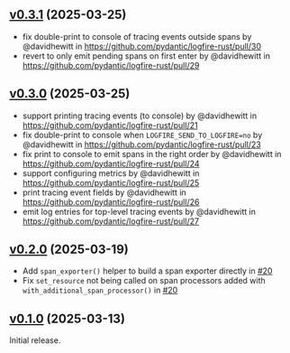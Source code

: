 ## [v0.3.1] (2025-03-25)

* fix double-print to console of tracing events outside spans by @davidhewitt in https://github.com/pydantic/logfire-rust/pull/30
* revert to only emit pending spans on first enter by @davidhewitt in https://github.com/pydantic/logfire-rust/pull/29

## [v0.3.0] (2025-03-25)

* support printing tracing events (to console) by @davidhewitt in https://github.com/pydantic/logfire-rust/pull/21
* fix double-print to console when `LOGFIRE_SEND_TO_LOGFIRE=no` by @davidhewitt in https://github.com/pydantic/logfire-rust/pull/23
* fix print to console to emit spans in the right order by @davidhewitt in https://github.com/pydantic/logfire-rust/pull/24
* support configuring metrics by @davidhewitt in https://github.com/pydantic/logfire-rust/pull/25
* print tracing event fields by @davidhewitt in https://github.com/pydantic/logfire-rust/pull/26
* emit log entries for top-level tracing events by @davidhewitt in https://github.com/pydantic/logfire-rust/pull/27

## [v0.2.0] (2025-03-19)

* Add `span_exporter()` helper to build a span exporter directly in [#20](https://github.com/pydantic/logfire-rust/pull/20)
* Fix `set_resource` not being called on span processors added with `with_additional_span_processor()` in [#20](https://github.com/pydantic/logfire-rust/pull/20)

## [v0.1.0] (2025-03-13)

Initial release.

[v0.1.0]: https://github.com/pydantic/logfire-rust/commits/v0.1.0
[v0.2.0]: https://github.com/pydantic/logfire-rust/compare/v0.1.0..v0.2.0
[v0.3.0]: https://github.com/pydantic/logfire-rust/compare/v0.2.0..v0.3.0
[v0.3.1]: https://github.com/pydantic/logfire-rust/compare/v0.3.0..v0.3.1
